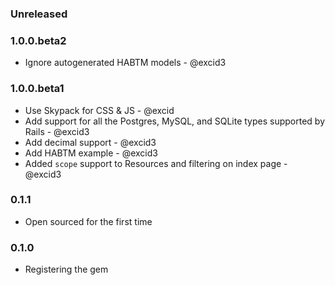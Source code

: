 ### Unreleased

### 1.0.0.beta2

* Ignore autogenerated HABTM models - @excid3

### 1.0.0.beta1

* Use Skypack for CSS & JS - @excid
* Add support for all the Postgres, MySQL, and SQLite types supported by Rails - @excid3
* Add decimal support - @excid3
* Add HABTM example - @excid3
* Added `scope` support to Resources and filtering on index page - @excid3

### 0.1.1

* Open sourced for the first time

### 0.1.0

* Registering the gem
